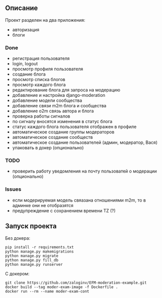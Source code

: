 ## Описание
Проект разделен на два приложения:
- авторизация
- блоги

### Done
- регистрация пользователя
- login, logout
- просмотр профиля пользователя
- создание блога
- просмотр списка блогов
- просмотр каждого блога
- редактирование блога для запроса на модерацию
- добавление и настройка django-moderation
- добавление модели сообщества
- добавление связи m2m блога и сообщества
- добавление o2m связь автора и блога
- проверка работы сигналов
- по сигналу вносятся изменения в статус блога
- статус каждого блога пользователя отображен в профиле
- автоматическое создание группы модераторов
- автоматическое создание сообществ
- автоматическое создание пользователей (админ, модератор, Вася)
- упаковать в докер (опционально)

### TODO
- проверить работу уведомления на почту пользоватей о модерации (опционально)

### Issues
- если модерируемая модель свяазана отношениями m2m, то в админке они не отобразятся
- предупреждение с сохранением времени TZ (?)


## Запуск проекта
Без докера:

```shell
pip install -r requirements.txt
python manage.py makemigrations
python manage.py migrate
python manage.py fill_db
python manage.py runserver
```

С докером:

```shell
git clone https://github.com/zaloginv/EFM-moderation-example.git
docker build --tag moder-exam-image -f Dockerfile .
docker run --rm --name moder-exam-cont
```